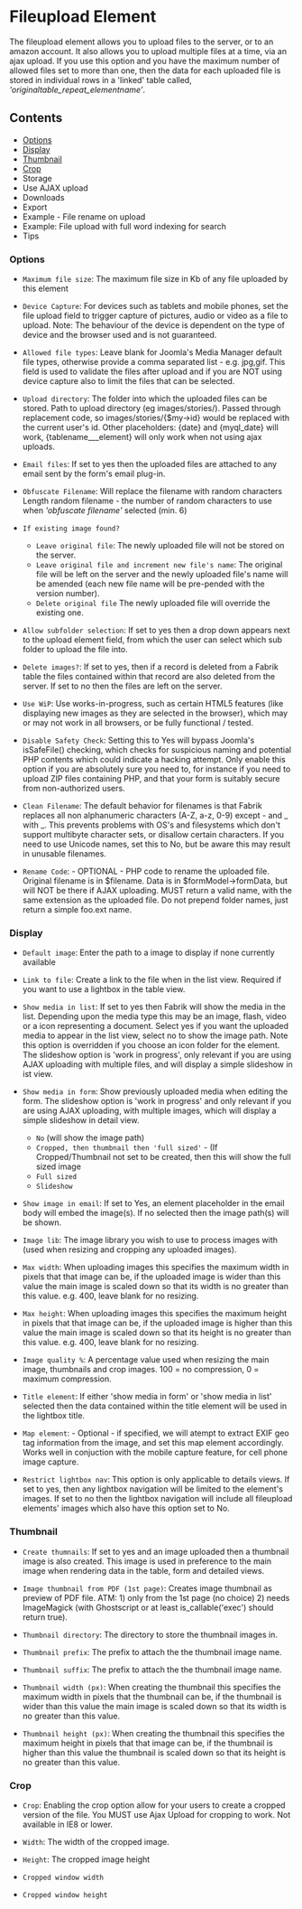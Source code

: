 # Fileupload Element 

The fileupload element allows you to upload files to the server, or to an amazon account. It also allows you to upload multiple files at a time, via an ajax upload. If you use this option and you have the maximum number of allowed files set to more than one, then the data for each uploaded file is stored in individual rows in a 'linked' table called, *'originaltable_repeat_elementname'*.

## **Contents**
  - [Options](#options)
  - [Display](#display)
  - [Thumbnail](#thumbnail)
  - [Crop](#crop)
  - Storage
  - Use AJAX upload
  - Downloads
  - Export
  - Example - File rename on upload
  - Example: File upload with full word indexing for search
  - Tips

### Options

- `Maximum file size`: The maximum file size in Kb of any file uploaded by this element

- `Device Capture`: For devices such as tablets and mobile phones, set the file upload field to trigger capture of pictures, audio or video as a file to upload. Note: The behaviour of the device is dependent on the type of device and the browser used and is not guaranteed.

- `Allowed file types`: Leave blank for Joomla's Media Manager default file types, otherwise provide a comma separated list - e.g. jpg,gif. This field is used to validate the files after upload and if you are NOT using device capture also to limit the files that can be selected.

- `Upload directory`: The folder into which the uploaded files can be stored. Path to upload directory (eg images/stories/). Passed through replacement code, so images/stories/{$my->id} would be replaced with the current user's id. Other placeholders: {date} and {myql_date} will work, {tablename___element} will only work when not using ajax uploads.

- `Email files`: If set to yes then the uploaded files are attached to any email sent by the form's email plug-in.

- `Obfuscate Filename`: Will replace the filename with random characters Length random filename - the number of random characters to use when *'obfuscate filename'* selected (min. 6)

- `If existing image found?`
    - `Leave original file`: The newly uploaded file will not be stored on the server.
    - `Leave original file and increment new file's name`: The original file will be left on the server and the newly uploaded file's name will be amended (each new file name will be pre-pended with the version number).
    - `Delete original file` The newly uploaded file will override the existing one.

- `Allow subfolder selection`: If set to yes then a drop down appears next to the upload element field, from which the user can select which sub folder to upload the file into.

- `Delete images?`: If set to yes, then if a record is deleted from a Fabrik table the files contained within that record are also deleted from the server. If set to no then the files are left on the server.

- `Use WiP`: Use works-in-progress, such as certain HTML5 features (like displaying new images as they are selected in the browser), which may or may not work in all browsers, or be fully functional / tested.

- `Disable Safety Check`: Setting this to Yes will bypass Joomla's isSafeFile() checking, which checks for suspicious naming and potential PHP contents which could indicate a hacking attempt. Only enable this option if you are absolutely sure you need to, for instance if you need to upload ZIP files containing PHP, and that your form is suitably secure from non-authorized users.

- `Clean Filename`: The default behavior for filenames is that Fabrik replaces all non alphanumeric characters (A-Z, a-z, 0-9) except - and _ with _. This prevents problems with OS's and filesystems which don't support multibyte character sets, or disallow certain characters. If you need to use Unicode names, set this to No, but be aware this may result in unusable filenames.

- `Rename Code`: - OPTIONAL - PHP code to rename the uploaded file. Original filename is in $filename. Data is in $formModel->formData, but will NOT be there if AJAX uploading. MUST return a valid name, with the same extension as the uploaded file. Do not prepend folder names, just return a simple foo.ext name.

### Display

- `Default image`: Enter the path to a image to display if none currently available

- `Link to file`: Create a link to the file when in the list view. Required if you want to use a lightbox in the table view.

- `Show media in list`: If set to yes then Fabrik will show the media in the list. Depending upon the media type this may be an image, flash, video or a icon representing a document. Select yes if you want the uploaded media to appear in the list view, select no to show the image path. Note this option is overridden if you choose an icon folder for the element. The slideshow option is 'work in progress', only relevant if you are using AJAX uploading with multiple files, and will display a simple slideshow in ist view.

- `Show media in form`: Show previously uploaded media when editing the form. The slideshow option is 'work in progress' and only relevant if you are using AJAX uploading, with multiple images, which will display a simple slideshow in detail view.
    - `No` (will show the image path)
    - `Cropped, then thumbnail then 'full sized'` - (If Cropped/Thumbnail not set to be created, then this will show the full sized image
    - `Full sized`
    - `Slideshow`
    
- `Show image in email`: If set to Yes, an element placeholder in the email body will embed the image(s). If no selected then the image path(s) will be shown.

- `Image lib`: The image library you wish to use to process images with (used when resizing and cropping any uploaded images).

- `Max width`: When uploading images this specifies the maximum width in pixels that that image can be, if the uploaded image is wider than this value the main image is scaled down so that its width is no greater than this value. e.g. 400, leave blank for no resizing.

- `Max height`: When uploading images this specifies the maximum height in pixels that that image can be, if the uploaded image is higher than this value the main image is scaled down so that its height is no greater than this value. e.g. 400, leave blank for no resizing.

- `Image quality %`: A percentage value used when resizing the main image, thumbnails and crop images. 100 = no compression, 0 = maximum compression.
    
- `Title element`: If either 'show media in form' or 'show media in list' selected then the data contained within the title element will be used in the lightbox title.
   
- `Map element`: - Optional - if specified, we will atempt to extract EXIF geo tag information from the image, and set this map element accordingly. Works well in conjuction with the mobile capture feature, for cell phone image capture.
    
- `Restrict lightbox nav`: This option is only applicable to details views.
    If set to yes, then any lightbox navigation will be limited to the element's images.
    If set to no then the lightbox navigation will include all fileupload elements' images which also have this option set to No.

### Thumbnail

- `Create thumnails`: If set to yes and an image uploaded then a thumbnail image is also created. This image is used in preference to the main image when rendering data in the table, form and detailed views.

- `Image thumbnail from PDF (1st page)`: Creates image thumbnail as preview of PDF file. ATM: 1) only from the 1st page (no choice) 2) needs ImageMagick (with Ghostscript or at least is_callable('exec') should return true).

- `Thumbnail directory`: The directory to store the thumbnail images in.

- `Thumbnail prefix`: The prefix to attach the the thumbnail image name.

- `Thumbnail suffix`: The prefix to attach the the thumbnail image name.
- `Thumbnail width (px)`: When creating the thumbnail this specifies the maximum width in pixels that the thumbnail can be, if the thumbnail is wider than this value the main image is scaled down so that its width is no greater than this value.

- `Thumbnail height (px)`: When creating the thumbnail this specifies the maximum height in pixels that that image can be, if the thumbnail is higher than this value the thumbnail is scaled down so that its height is no greater than this value.

### Crop


 - `Crop`: Enabling the crop option allow for your users to create a cropped version of the file. You MUST use Ajax Upload for cropping to work. Not available in IE8 or lower.

- `Width`: The width of the cropped image.

- `Height`: The cropped image height

- `Cropped window width`

- `Cropped window height`

